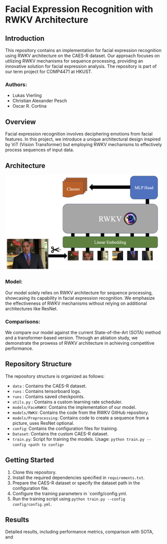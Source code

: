 # Facial Expression Recognition with RWKV Architecture

## Introduction
This repository contains an implementation for facial expression recognition using RWKV architecture on the CAES-R dataset. Our approach focuses on utilizing RWKV mechanisms for sequence processing, providing an innovative solution for facial expression analysis.
The repository is part of our term project for COMP4471 at HKUST.

### Authors:
- Lukas Vierling
- Christian Alexander Pesch
- Oscar R. Cortina

## Overview
Facial expression recognition involves deciphering emotions from facial features. In this project, we introduce a unique architectural design inspired by ViT (Vision Transformer) but employing RWKV mechanisms to effectively process sequences of input data.

## Architecture
<img src="architecture.png" alt="Architecture" width="600"/>


### Model:
Our model solely relies on RWKV architecture for sequence processing, showcasing its capability in facial expression recognition. We emphasize the effectiveness of RWKV mechanisms without relying on additional architectures like ResNet.

### Comparisons:
We compare our model against the current State-of-the-Art (SOTA) method and a transformer-based version. Through an ablation study, we demonstrate the prowess of RWKV architecture in achieving competitive performance.

## Repository Structure
The repository structure is organized as follows:
- `data` : Contains the CAES-R dataset.
- `runs` : Contains tensorboard logs.
- `runs` : Contains saved checkpoints.
- `utils.py` : Contains a custom learning rate scheduler.
- `models/FaceRWKV`: Contains the implementation of our model.
- `models/RWKV`: Contains the code from the RWKV GitHub repository.
- `models/Preprocessing`: Contains code to create a sequence from a picture, uses ResNet optional.
- `config`: Contains the configuration files for training.
- `Dataset`: Contains the custom CAES-R dataset.
- `train.py`: Script for training the models. Usage: `python train.py --config <path to config>`

## Getting Started
1. Clone this repository.
2. Install the required dependencies specified in `requirements.txt`.
3. Prepare the CAES-R dataset or specify the dataset path in the configuration file.
4. Configure the training parameters in `conifg/config.yml.
5. Run the training script using `python train.py --config config/config.yml`.

## Results
Detailed results, including performance metrics, comparison with SOTA, and
